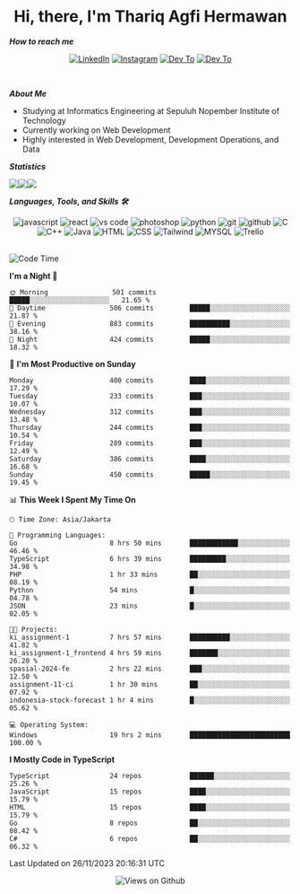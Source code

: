 <div align="center">
  <h1>Hi, there, I'm Thariq Agfi Hermawan</h1>
</div>


***How to reach me***
<p align='center'>
   <a href="https://www.linkedin.com/in/thariqagfihermawan" target="_blank"><img src="https://img.shields.io/badge/LinkedIn-0077B5?style=for-the-badge&logo=linkedin&logoColor=white" alt="LinkedIn"></a>
   <a href="https://www.instagram.com/thoriqagfi" target="_blank"><img src="https://img.shields.io/badge/Instagram-E4405F?style=for-the-badge&logo=instagram&logoColor=white" alt="Instagram"></a>
   <a href="https://medium.com/@thoriq.aghfi60" target="_blank"><img src="https://img.shields.io/badge/Medium-12100E?style=for-the-badge&logo=medium&logoColor=white" alt="Dev To"></a>
   <a href="https://linktr.ee/thoriqagfi" target="_blank"><img src="https://img.shields.io/badge/linktree-1de9b6?style=for-the-badge&logo=linktree&logoColor=white" alt="Dev To"></a>
</p>

<br>

***About Me***
- Studying at Informatics Engineering at Sepuluh Nopember Institute of Technology
- Currently working on Web Development
- Highly interested in Web Development, Development Operations, and Data

***Statistics***

<!-- [![GitHub Streak](http://github-readme-streak-stats.herokuapp.com?user=thoriqagfi&theme=dark)](https://git.io/streak-stats) -->

<div align="center">
  <div style="display: flex;">
    <img src="http://github-readme-streak-stats.herokuapp.com?user=thoriqagfi&theme=chartreuse-dark"/>
    <img src="https://github-readme-stats.vercel.app/api/top-langs/?username=thoriqagfi&layout=compact&&theme=chartreuse-dark&langs_count=8)](https://github.com/thoriqagfi"/>
    <img src="https://github-readme-stats.vercel.app/api?username=thoriqagfi&show_icons=true&theme=chartreuse-dark"/>
  </div>
</div>

<!-- [![Top Langs](https://github-readme-stats.vercel.app/api/top-langs/?username=thoriqagfi&layout=compact&&theme=chartreuse-dark&langs_count=8)](https://github.com/thoriqagfi)
< ![Agfi's GitHub stats](https://github-readme-stats.vercel.app/api?username=thoriqagfi&show_icons=true&theme=chartreuse-dark) -->

***Languages, Tools, and Skills 🛠***

  <div align="center">
    <img src="https://img.shields.io/badge/JavaScript-F7DF1E?style=for-the-badge&logo=javascript&logoColor=black" alt="javascript" />
    <img src="https://img.shields.io/badge/React-61DAFB?style=for-the-badge&logo=react&logoColor=black" alt="react" />
    <img src="https://img.shields.io/badge/vs%20code-007ACC?style=for-the-badge&logo=visual%20studio%20code&logoColor=white" alt="vs code" />
    <img src="https://img.shields.io/badge/adobe%20photoshop-31A8FF?style=for-the-badge&logo=adobe%20photoshop&logoColor=white" alt="photoshop" />
    <img src="https://img.shields.io/badge/python-3776AB?style=for-the-badge&logo=python&logoColor=white" alt="python" />
    <img src="https://img.shields.io/badge/Git-F05032?style=for-the-badge&logo=git&logoColor=white" alt="git" />
    <img src="https://img.shields.io/badge/GitHub-100000?style=for-the-badge&logo=github&logoColor=white" alt="github" />
    <img src="https://img.shields.io/badge/c-%2300599C.svg?style=for-the-badge&logo=c&logoColor=white" alt="C" />
    <img src="https://img.shields.io/badge/c++-%2300599C.svg?style=for-the-badge&logo=c%2B%2B&logoColor=white" alt="C++" />
    <img src="https://img.shields.io/badge/Java-ED8B00?style=for-the-badge&logo=java&logoColor=white" alt="Java"/>
    <img src="https://img.shields.io/badge/HTML5-E34F26?style=for-the-badge&logo=html5&logoColor=white" alt="HTML" />
    <img src="https://img.shields.io/badge/CSS-239120?&style=for-the-badge&logo=css3&logoColor=white" alt ="CSS" />
    <img src="https://img.shields.io/badge/tailwindcss-%2338B2AC.svg?style=for-the-badge&logo=tailwind-css&logoColor=white" alt="Tailwind" />
    <img src="https://img.shields.io/badge/MySQL-00000F?style=for-the-badge&logo=mysql&logoColor=white" alt="MYSQL" />
    <img src="https://img.shields.io/badge/Trello-%23026AA7.svg?style=for-the-badge&logo=Trello&logoColor=white" alt="Trello" />
  </div><br>

<!--START_SECTION:waka-->
![Code Time](http://img.shields.io/badge/Code%20Time-797%20hrs%2036%20mins-blue)

**I'm a Night 🦉** 

```text
🌞 Morning                501 commits         █████░░░░░░░░░░░░░░░░░░░░   21.65 % 
🌆 Daytime                506 commits         █████░░░░░░░░░░░░░░░░░░░░   21.87 % 
🌃 Evening                883 commits         ██████████░░░░░░░░░░░░░░░   38.16 % 
🌙 Night                  424 commits         █████░░░░░░░░░░░░░░░░░░░░   18.32 % 
```
📅 **I'm Most Productive on Sunday** 

```text
Monday                   400 commits         ████░░░░░░░░░░░░░░░░░░░░░   17.29 % 
Tuesday                  233 commits         ███░░░░░░░░░░░░░░░░░░░░░░   10.07 % 
Wednesday                312 commits         ███░░░░░░░░░░░░░░░░░░░░░░   13.48 % 
Thursday                 244 commits         ███░░░░░░░░░░░░░░░░░░░░░░   10.54 % 
Friday                   289 commits         ███░░░░░░░░░░░░░░░░░░░░░░   12.49 % 
Saturday                 386 commits         ████░░░░░░░░░░░░░░░░░░░░░   16.68 % 
Sunday                   450 commits         █████░░░░░░░░░░░░░░░░░░░░   19.45 % 
```


📊 **This Week I Spent My Time On** 

```text
🕑︎ Time Zone: Asia/Jakarta

💬 Programming Languages: 
Go                       8 hrs 50 mins       ████████████░░░░░░░░░░░░░   46.46 % 
TypeScript               6 hrs 39 mins       █████████░░░░░░░░░░░░░░░░   34.98 % 
PHP                      1 hr 33 mins        ██░░░░░░░░░░░░░░░░░░░░░░░   08.19 % 
Python                   54 mins             █░░░░░░░░░░░░░░░░░░░░░░░░   04.78 % 
JSON                     23 mins             █░░░░░░░░░░░░░░░░░░░░░░░░   02.05 % 

🐱‍💻 Projects: 
ki_assignment-1          7 hrs 57 mins       ██████████░░░░░░░░░░░░░░░   41.82 % 
ki_assignment-1_frontend 4 hrs 59 mins       ███████░░░░░░░░░░░░░░░░░░   26.20 % 
spasial-2024-fe          2 hrs 22 mins       ███░░░░░░░░░░░░░░░░░░░░░░   12.50 % 
assignment-11-ci         1 hr 30 mins        ██░░░░░░░░░░░░░░░░░░░░░░░   07.92 % 
indonesia-stock-forecast 1 hr 4 mins         █░░░░░░░░░░░░░░░░░░░░░░░░   05.62 % 

💻 Operating System: 
Windows                  19 hrs 2 mins       █████████████████████████   100.00 % 
```

**I Mostly Code in TypeScript** 

```text
TypeScript               24 repos            ██████░░░░░░░░░░░░░░░░░░░   25.26 % 
JavaScript               15 repos            ████░░░░░░░░░░░░░░░░░░░░░   15.79 % 
HTML                     15 repos            ████░░░░░░░░░░░░░░░░░░░░░   15.79 % 
Go                       8 repos             ██░░░░░░░░░░░░░░░░░░░░░░░   08.42 % 
C#                       6 repos             ██░░░░░░░░░░░░░░░░░░░░░░░   06.32 % 
```




 Last Updated on 26/11/2023 20:16:31 UTC
<!--END_SECTION:waka-->

<div align="center">
<img src="https://komarev.com/ghpvc/?username=thoriqagfi&color=blue" alt="Views on Github" />
</div>